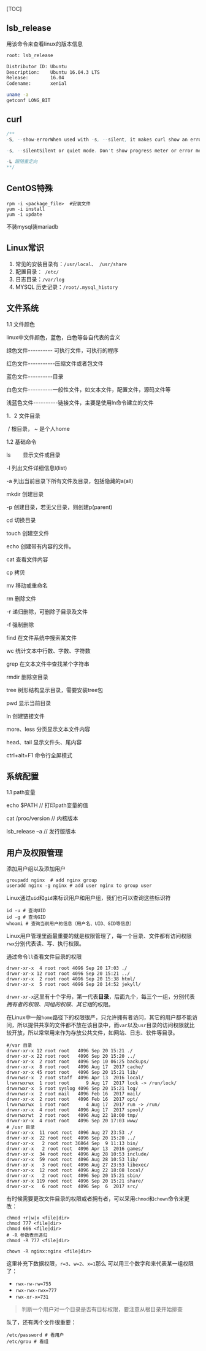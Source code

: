 [TOC]

## lsb_release



用该命令来查看linux的版本信息
``` sh
root: lsb_release

Distributor ID: Ubuntu
Description:    Ubuntu 16.04.3 LTS
Release:        16.04
Codename:       xenial

uname -a 
getconf LONG_BIT 
```

## curl

```java
/**
-S, --show-errorWhen used with -s, --silent, it makes curl show an error message if it fails.

-s, --silentSilent or quiet mode. Don't show progress meter or error messages. Makes Curl mute. It will still output the data you ask for, potentially even to the terminal/stdout unless you redirect it.

-L 跟随重定向
**/
```
## CentOS特殊

```
rpm -i <package_file>  #安装文件
yum -i install
yum -i update
```
不装mysql装mariadb

## Linux常识
1. 常见的安装目录有：```/usr/local```、``` /usr/share```
2. 配置目录：``` /etc/```
3. 日志目录：```/var/log```
4. MYSQL 历史记录：```/root/.mysql_history```



## 文件系统

1.1    文件颜色

linux中文件颜色，蓝色，白色等各自代表的含义

绿色文件---------- 可执行文件，可执行的程序 

红色文件-----------压缩文件或者包文件 

蓝色文件----------目录  

白色文件----------一般性文件，如文本文件，配置文件，源码文件等  

浅蓝色文件----------链接文件，主要是使用ln命令建立的文件

1．2 文件目录

​       / 根目录， ~ 是个人home

1.2    基础命令

ls　　        显示文件或目录

-l           列出文件详细信息l(list)

-a          列出当前目录下所有文件及目录，包括隐藏的a(all)

mkdir         创建目录

-p           创建目录，若无父目录，则创建p(parent)

cd               切换目录

touch          创建空文件

echo            创建带有内容的文件。

cat              查看文件内容

cp                拷贝

mv               移动或重命名

rm               删除文件

-r            递归删除，可删除子目录及文件

-f            强制删除

find              在文件系统中搜索某文件

wc                统计文本中行数、字数、字符数

grep             在文本文件中查找某个字符串

rmdir           删除空目录

tree             树形结构显示目录，需要安装tree包

pwd              显示当前目录

ln                  创建链接文件

more、less  分页显示文本文件内容

head、tail    显示文件头、尾内容

ctrl+alt+F1  命令行全屏模式

## 系统配置

1.1   path变量

echo $PATH // 打印path变量的值

cat /proc/version // 内核版本

lsb_release –a // 发行版版本



## 用户及权限管理

添加用户组以及添加用户

```
groupadd nginx  # add nginx group
useradd nginx -g nginx # add user nginx to group user
```

Linux通过```uid```和```gid```来标识用户和用户组，我们也可以查询这些标识符

```
id -u # 查询UID
id -g # 查询GID
whoami # 查询当前用户的信息（用户名、UID、GID等信息）
```

Linux用户管理里面最重要的就是权限管理了，每一个目录、文件都有访问权限```rwx```分别代表读、写、执行权限。

通过命令```ll```查看文件目录的权限

```
drwxr-xr-x  4 root root 4096 Sep 20 17:03 ./
drwxr-xr-x 12 root root 4096 Sep 20 15:21 ../
drwxr-xr-x  2 root root 4096 Sep 20 15:38 html/
drwxr-xr-x  5 root root 4096 Sep 20 14:52 jekyll/
```

```drwxr-xr-x```这里有十个字母，第一代表**目录**，后面九个，每三个一组，分别代表*拥有者的权限、同组的权限、其它组*的权限。

在Linux中一般```home```路径下的权限很严，只允许拥有者访问，其它的用户都不能访问，所以提供共享的文件都不放在该目录中，而```var```以及```usr```目录的访问权限就比较开放，所以常常用来作为存放公共文件，如网站、日志、软件等目录。

```
#/var 目录
drwxr-xr-x 12 root root   4096 Sep 20 15:21 ./
drwxr-xr-x 22 root root   4096 Sep 20 15:20 ../
drwxr-xr-x  2 root root   4096 Sep 10 06:25 backups/
drwxr-xr-x  8 root root   4096 Aug 17  2017 cache/
drwxr-xr-x 45 root root   4096 Sep 20 15:21 lib/
drwxrwsr-x  2 root staff  4096 Apr 13  2016 local/
lrwxrwxrwx  1 root root      9 Aug 17  2017 lock -> /run/lock/
drwxrwxr-x  5 root syslog 4096 Sep 20 15:21 log/
drwxrwsr-x  2 root mail   4096 Feb 16  2017 mail/
drwxr-xr-x  2 root root   4096 Feb 16  2017 opt/
lrwxrwxrwx  1 root root      4 Aug 17  2017 run -> /run/
drwxr-xr-x  4 root root   4096 Aug 17  2017 spool/
drwxrwxrwt  2 root root   4096 Aug 22 18:00 tmp/
drwxr-xr-x  4 root root   4096 Sep 20 17:03 www/
# /usr 目录
drwxr-xr-x  11 root root  4096 Aug 27 23:53 ./
drwxr-xr-x  22 root root  4096 Sep 20 15:20 ../
drwxr-xr-x   2 root root 36864 Sep  9 11:13 bin/
drwxr-xr-x   2 root root  4096 Apr 13  2016 games/
drwxr-xr-x  34 root root  4096 Aug 28 10:53 include/
drwxr-xr-x  59 root root  4096 Aug 28 10:53 lib/
drwxr-xr-x   3 root root  4096 Aug 27 23:53 libexec/
drwxr-xr-x  12 root root  4096 Aug 22 18:08 local/
drwxr-xr-x   2 root root  4096 Sep 20 15:21 sbin/
drwxr-xr-x 119 root root  4096 Sep 20 15:21 share/
drwxr-xr-x   6 root root  4096 Sep  6  2017 src/
```

有时候需要更改文件目录的权限或者拥有者，可以采用```chmod```和```chown```命令来更改：

```
chmod +r|w|x <file|dir>
chmod 777 <file|dir>
chmod 666 <file|dir>
# -R 参数表示递归
chmod -R 777 <file|dir>

chown -R nginx:nginx <file|dir>
```

这里补充下数据权限，```r=3```、```w=2```、```x=1```那么 可以用三个数字和来代表某一组权限了：

- ```rwx-rw-rw=755```
- ```rwx-rwx-rwx=777```
- ```rwx-xr-x=731```

> 判断一个用户对一个目录是否有目标权限，要注意从根目录开始排查

队了，还有两个文件很重要：

```
/etc/password # 看用户
/etc/grou # 看组
```



